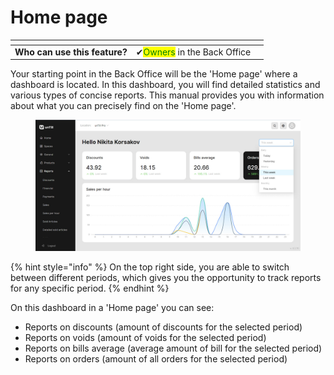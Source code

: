 # Home page

<table data-card-size="large" data-view="cards" data-full-width="true"><thead><tr><th></th><th></th><th></th></tr></thead><tbody><tr><td><strong>Who can use this feature?</strong></td><td><span data-gb-custom-inline data-tag="emoji" data-code="2714">✔</span><mark style="color:green;">Owners</mark> in the Back Office</td><td></td></tr></tbody></table>

Your starting point in the Back Office will be the 'Home page' where a dashboard is located. In this dashboard, you will find detailed statistics and various types of concise reports. This manual provides you with information about what you can precisely find on the 'Home page'.

<figure><img src=".gitbook/assets/homepage1.jpg" alt=""><figcaption></figcaption></figure>

{% hint style="info" %}
On the top right side, you are able to switch between different periods, which gives you the opportunity to track reports for any specific period.
{% endhint %}

On this dashboard in a 'Home page' you can see:

* Reports on discounts (amount of discounts for the selected period)
* Reports on voids (amount of voids for the selected period)
* Reports on bills average (average amount of bill for the selected period)
* Reports on orders (amount of all orders for the selected period)

